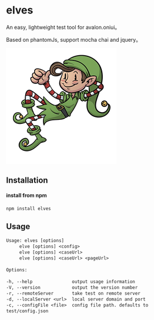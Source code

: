 # elves
An easy, lightweight test tool for avalon.oniui。

Based on phantomJs, support mocha chai and jquery。

![elves](https://raw.githubusercontent.com/ilife5/life/master/statics/images/elf.jpg)

## Installation

#### install from npm

```
npm install elves
```

## Usage

```
Usage: elves [options]
     elve [options] <config>
     elve [options] <caseUrl>
     elve [options] <caseUrl> <pageUrl>

Options:

-h, --help               output usage information
-V, --version            output the version number
-r, --remoteServer       take test on remote server
-d, --localServer <url>  local server domain and port
-c, --configFile <file>  config file path. defaults to test/config.json
```


